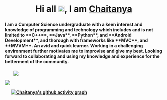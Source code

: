 
<h1 align="center">Hi all <img src="https://raw.githubusercontent.com/nixin72/nixin72/master/wave.gif" 
         alt="Waving hand animated gif"
         height="20"
         width="20" />, I am <a href="https://cs-cse.github.io/portfolio/">Chaitanya</a>
  </h1>
<h5 align="center">
         
<h4 align="left">
I am a Computer Science undergraduate with a keen interest and knowledge of programming and technology which includes and is not limited to **C++**, **Java**, **Python**, and **Android Development**, and thorough with frameworks like **MVC**, and **MVVM**. An avid and quick learner. Working in a challenging environment further motivates me to improvise and give my best. Looking forward to collaborating and using my knowledge and experience for the betterment of the community.
        
<h4 align="left">
         
 &nbsp;   &nbsp;   &nbsp;   &nbsp; 
  <img align="center" src="https://github-readme-stats.vercel.app/api/top-langs/?username=cs-cse&layout=compact&theme=nightowl" />
  &nbsp;   &nbsp;   &nbsp;   &nbsp; 


  <img align="center" src="https://github-readme-stats.vercel.app/api?username=cs-cse&show_icons=true&theme=nightowl" />


&nbsp;   &nbsp;   &nbsp; 
[![Chaitanya's github activity graph](https://activity-graph.herokuapp.com/graph?username=cs-cse&theme=react-dark)](https://github.com/cs-cse/github-readme-activity-graph)
  
<!-- <p align="left"> <img src="https://komarev.com/ghpvc/?username=cs-cse&label=Profile%20views&color=0e75b6&style=flat" alt="cs-cse" /> </p> -->
  

       
